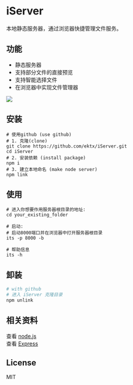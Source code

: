 # iServer  

本地静态服务器，通过浏览器快捷管理文件服务。

## 功能      

- 静态服务器
- 支持部分文件的直接预览
- 支持智能选择文件  
- 在浏览器中实现文件管理器

![](http://wx1.sinaimg.cn/large/9444af88gy1fs0cpa1e3og20mb0hrnje.gif)

## 安装

```Shell
# 使用github (use github)
# 1. 克隆(clone)
git clone https://github.com/ektx/iServer.git
cd iServer
# 2. 安装依赖 (install package)
npm i
# 3. 建立本地命名 (make node server)
npm link
```


## 使用

```Shell
# 进入你想要作用服务器根目录的地址:
cd your_existing_folder

# 启动:
# 启动8000端口并在浏览器中打开服务器根目录
its -p 8000 -b

# 帮助信息
its -h
```

## 卸装
```sh
# with github
# 进入 iServer 克隆目录
npm unlink
```


## 相关资料  

查看 [node.js](https://nodejs.org/)  
查看 [Express](http://expressjs.com/)  


## License

MIT
